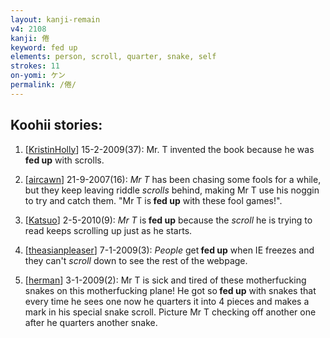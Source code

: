 ```yaml
---
layout: kanji-remain
v4: 2108
kanji: 倦
keyword: fed up
elements: person, scroll, quarter, snake, self
strokes: 11
on-yomi: ケン
permalink: /倦/
---
```


## Koohii stories: 

1) [<a href="http://kanji.koohii.com/profile/KristinHolly">KristinHolly</a>] 15-2-2009(37): Mr. T invented the book because he was<strong> fed up</strong> with scrolls.

2) [<a href="http://kanji.koohii.com/profile/aircawn">aircawn</a>] 21-9-2007(16): <em>Mr T</em> has been chasing some fools for a while, but they keep leaving riddle <em>scrolls</em> behind, making Mr T use his noggin to try and catch them. &quot;Mr T is<strong> fed up</strong> with these fool games!&quot;.

3) [<a href="http://kanji.koohii.com/profile/Katsuo">Katsuo</a>] 2-5-2010(9): <em>Mr T</em> is<strong> fed up</strong> because the <em>scroll</em> he is trying to read keeps scrolling up just as he starts.

4) [<a href="http://kanji.koohii.com/profile/theasianpleaser">theasianpleaser</a>] 7-1-2009(3): <em>People</em> get<strong> fed up</strong> when IE freezes and they can&#039;t <em>scroll</em> down to see the rest of the webpage.

5) [<a href="http://kanji.koohii.com/profile/herman">herman</a>] 3-1-2009(2): Mr T is sick and tired of these motherfucking snakes on this motherfucking plane! He got so<strong> fed up</strong> with snakes that every time he sees one now he quarters it into 4 pieces and makes a mark in his special snake scroll. Picture Mr T checking off another one after he quarters another snake.

